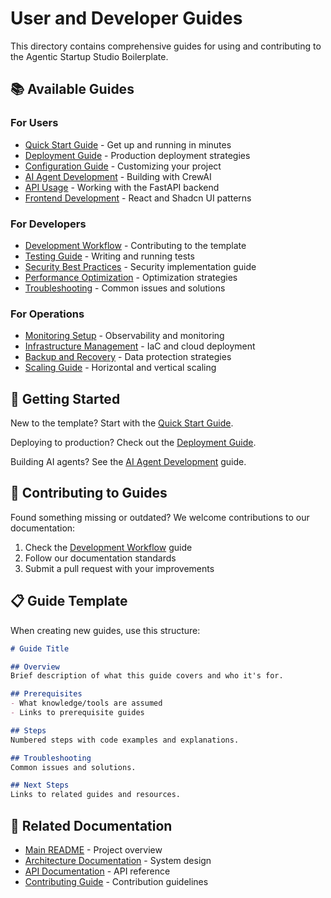 # User and Developer Guides

This directory contains comprehensive guides for using and contributing to the Agentic Startup Studio Boilerplate.

## 📚 Available Guides

### For Users
- [Quick Start Guide](quick-start.md) - Get up and running in minutes
- [Deployment Guide](deployment.md) - Production deployment strategies
- [Configuration Guide](configuration.md) - Customizing your project
- [AI Agent Development](ai-agents.md) - Building with CrewAI
- [API Usage](api-usage.md) - Working with the FastAPI backend
- [Frontend Development](frontend.md) - React and Shadcn UI patterns

### For Developers
- [Development Workflow](development-workflow.md) - Contributing to the template
- [Testing Guide](testing.md) - Writing and running tests
- [Security Best Practices](security.md) - Security implementation guide
- [Performance Optimization](performance.md) - Optimization strategies
- [Troubleshooting](troubleshooting.md) - Common issues and solutions

### For Operations
- [Monitoring Setup](monitoring.md) - Observability and monitoring
- [Infrastructure Management](infrastructure.md) - IaC and cloud deployment
- [Backup and Recovery](backup-recovery.md) - Data protection strategies
- [Scaling Guide](scaling.md) - Horizontal and vertical scaling

## 🚀 Getting Started

New to the template? Start with the [Quick Start Guide](quick-start.md).

Deploying to production? Check out the [Deployment Guide](deployment.md).

Building AI agents? See the [AI Agent Development](ai-agents.md) guide.

## 🤝 Contributing to Guides

Found something missing or outdated? We welcome contributions to our documentation:

1. Check the [Development Workflow](development-workflow.md) guide
2. Follow our documentation standards
3. Submit a pull request with your improvements

## 📋 Guide Template

When creating new guides, use this structure:

```markdown
# Guide Title

## Overview
Brief description of what this guide covers and who it's for.

## Prerequisites
- What knowledge/tools are assumed
- Links to prerequisite guides

## Steps
Numbered steps with code examples and explanations.

## Troubleshooting
Common issues and solutions.

## Next Steps
Links to related guides and resources.
```

## 🔗 Related Documentation

- [Main README](../../README.md) - Project overview
- [Architecture Documentation](../ARCHITECTURE.md) - System design
- [API Documentation](../../openapi.json) - API reference
- [Contributing Guide](../../CONTRIBUTING.md) - Contribution guidelines